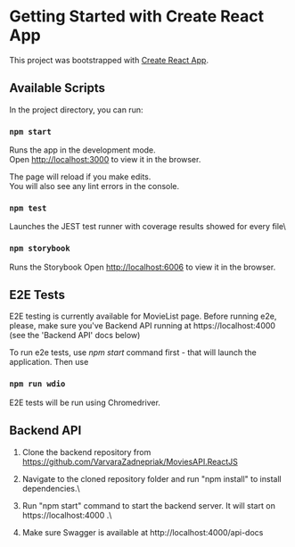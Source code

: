 # Getting Started with Create React App

This project was bootstrapped with [Create React App](https://github.com/facebook/create-react-app).

## Available Scripts

In the project directory, you can run:

### `npm start`

Runs the app in the development mode.\
Open [http://localhost:3000](http://localhost:3000) to view it in the browser.

The page will reload if you make edits.\
You will also see any lint errors in the console.

### `npm test`

Launches the JEST test runner with coverage results showed for every file\

### `npm storybook`

Runs the Storybook
Open [http://localhost:6006](http://localhost:6006) to view it in the browser.

## E2E Tests

E2E testing is currently available for MovieList page.
Before running e2e, please, make sure you've Backend API running at https://localhost:4000 (see the 'Backend API' docs below)

To run e2e tests, use *npm start* command first - that will launch the application. Then use

### `npm run wdio`

E2E tests will be run using Chromedriver.

## Backend API

1. Clone the backend repository from\
https://github.com/VarvaraZadnepriak/MoviesAPI.ReactJS

2. Navigate to the cloned repository folder and run "npm install" to install dependencies.\

3. Run "npm start" command to start the backend server. It will start on https://localhost:4000 .\

4. Make sure Swagger is available at http://localhost:4000/api-docs
